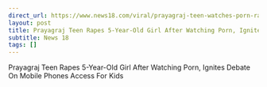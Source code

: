 ```yaml
---
direct_url: https://www.news18.com/viral/prayagraj-teen-watches-porn-rapes-sexual-assault-girl-mobile-phone-access-debate-aa-ws-l-9619482.html
layout: post
title: Prayagraj Teen Rapes 5-Year-Old Girl After Watching Porn, Ignites Debate On Mobile Phones Access For Kids
subtitle: News 18
tags: []
---
```


Prayagraj Teen Rapes 5-Year-Old Girl After Watching Porn, Ignites Debate On Mobile Phones Access For Kids
